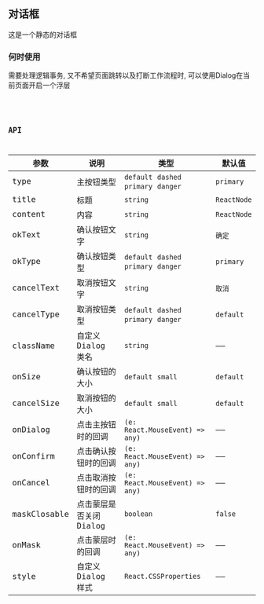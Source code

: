 ## 对话框
这是一个静态的对话框

### 何时使用
需要处理逻辑事务, 又不希望页面跳转以及打断工作流程时, 可以使用Dialog在当前页面开启一个浮层

<code
  src="./demo.tsx"
  title="组件式使用"
  desc="使用组件声明一个对话框，通过控制 visible 属性来显示/隐藏。"
/>
<code
  src="./demo2.tsx"
  title="命令式使用"
  desc="调用 openModal 函数弹出一个对话框，openModal 函数将返回一个 promise 对象，其状态由用户操作决定。"
/>

## API

| 参数 | 说明 | 类型 | 默认值 |
| --- | --- | --- | --- |
| type | 主按钮类型 | `default`  `dashed`  `primary`  `danger` |	`primary`
| title| 	标题	| `string` | `ReactNode` |	——
| content |	内容 |	`string` | `ReactNode`	| ——
| okText|	确认按钮文字	| `string` |	`确定`
| okType |	确认按钮类型 |	`default`  `dashed`  `primary`  `danger` |	`primary`
| cancelText |	取消按钮文字	| `string` |	`取消`
| cancelType |	取消按钮类型	| `default`  `dashed`  `primary`  `danger` | `default`
| className | 自定义 Dialog 类名 | `string` | —— |
| onSize | 确认按钮的大小 | `default` `small` | `default` 
| cancelSize | 取消按钮的大小 | `default` `small` | `default` 
| onDialog | 点击主按钮时的回调 | `(e: React.MouseEvent) => any)` | ——
| onConfirm	| 点击确认按钮时的回调 |	`(e: React.MouseEvent) => any)` |	——
| onCancel	| 点击取消按钮时的回调 |	`(e: React.MouseEvent) => any)` |	——
| maskClosable |	点击蒙层是否关闭 Dialog |	`boolean`	| `false`
| onMask	| 点击蒙层时的回调 |	`(e: React.MouseEvent) => any)` |	——
| style |	自定义 Dialog 样式	| `React.CSSProperties` |	——
